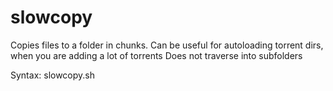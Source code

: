slowcopy
========

Copies files to a folder in chunks.
Can be useful for autoloading torrent dirs, when you are adding a lot of torrents
Does not traverse into subfolders

Syntax:
slowcopy.sh <sourcedir> <targetdir> <files per batch> <waittime>
